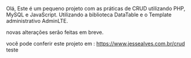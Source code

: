Olá, 
Este é um pequeno projeto com as práticas de CRUD utilizando PHP, MySQL e JavaScript.
Utilizando a biblioteca DataTable e o Template administrativo AdminLTE.

novas alterações serão feitas em breve.

você pode conferir este projeto em : https://www.jessealves.com.br/crud
teste